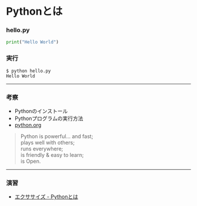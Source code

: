 # Pythonとは

### hello.py

```python
print("Hello World")
```

### 実行

```
$ python hello.py
Hello World
```

---

### 考察

+ Pythonのインストール
+ Pythonプログラムの実行方法
+ [python.org](https://www.python.org/)

> Python is powerful... and fast;<br>
> plays well with others;<br>
> runs everywhere;<br>
> is friendly & easy to learn;<br>
> is Open.<br>

---

### 演習

+ [エクササイズ - Pythonとは](ex/01_python_ex.md)